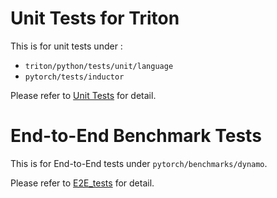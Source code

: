 # Unit Tests for Triton
This is for unit tests under :
- `triton/python/tests/unit/language`
- `pytorch/tests/inductor`


Please refer to [Unit Tests](test_docs/unit_tests.md) for detail.


# End-to-End Benchmark Tests
This is for End-to-End tests under `pytorch/benchmarks/dynamo`.

Please refer to [E2E_tests](test_docs/E2E_tests.md) for detail.
